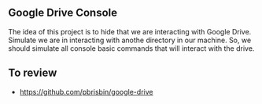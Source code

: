 Google Drive Console
--------------------

The idea of this project is to hide that we are interacting with Google Drive.
Simulate we are in interacting with anothe directory in our machine.
So, we should simulate all console basic commands that will interact with the
drive.


## To review

- https://github.com/pbrisbin/google-drive
